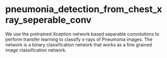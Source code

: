 # pneumonia_detection_from_chest_xray_seperable_conv

We use the pretrained Xception network based separable convolutions to perform transfer learning to classify x-rays of Pneumonia images. The network is a binary classification network that works as a fine grained image classification network.
